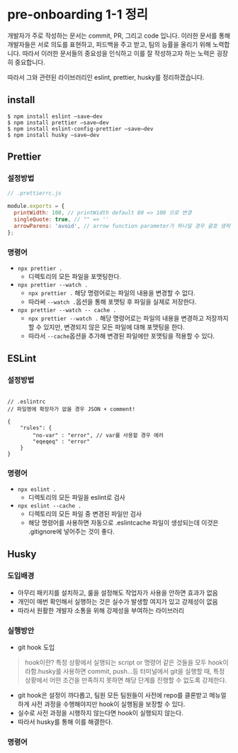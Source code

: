 # pre-onboarding 1-1 정리

개발자가 주로 작성하는 문서는 commit, PR, 그리고 code 입니다. 이러한 문서를 통해 개발자들은 서로 의도를 표현하고, 피드백을 주고 받고, 팀의 능률을 올리기 위해 노력합니다. 따라서 이러한 문서들의 중요성을 인식하고 이를 잘 작성하고자 하는 노력은 굉장히 중요합니다.

따라서 그와 관련된 라이브러리인 eslint, prettier, husky를 정리하겠습니다.

## install
```javasctipt
$ npm install eslint —save—dev
$ npm install prettier —save—dev
$ npm install eslint-config-prettier —save—dev
$ npm install husky —save—dev
```

## Prettier

### 설정방법
```javascript
// .prettierrc.js

module.exports = {
  printWidth: 100, // printWidth default 80 => 100 으로 변경
  singleQuote: true, // "" => ''
  arrowParens: 'avoid', // arrow function parameter가 하나일 경우 괄호 생략
};
```

### 명령어

* `npx prettier .`
    *  디렉토리의 모든 파일을 포맷팅한다.
* `npx prettier --watch .`
    *  `npx prettier .` 해당 명령어로는 파일의 내용을 변경할 수 없다.
    * 따라써 `--watch .`옵션을 통해 포맷팅 후 파일을 실제로 저장한다.
* `npx prettier --watch -- cache .`
    *  `npx prettier --watch .` 해당 명령어로는 파일의 내용을 변경하고 저장까지 할 수 있지만, 변경되지 않은 모든 파일에 대해 포맷팅을 한다.
    * 따라서 `--cache`옵션을 추가해 변경된 파일에만 포맷팅을 적용할 수 있다. 

## ESLint

### 설정방법

```JS

// .eslintrc
// 파일명에 확장자가 없을 경우 JSON + comment!

{
    "rules": {
        "no-var" : "error", // var를 사용할 경우 에러
        "eqeqeq" : "error" 
    }
}
```

### 명령어

* `npx eslint .`
    *  디렉토리의 모든 파일을 eslint로 검사
* `npx eslint --cache .`
    *  디렉토리의 모든 파일 중 변경된 파일만 검사
    *  해당 명령어를 사용하면 자동으로 .eslintcache 파일이 생성되는데 이것은 .gitignore에 넣어주는 것이 좋다.

## Husky

### 도입배경
* 아무리 패키지를 설치하고, 룰을 설정해도 작업자가 사용을 안하면 효과가 없음
* 개인이 매번 확인해서 실행하는 것은 실수가 발생할 여지가 있고 강제성이 없음
* 따라서 원활한 개발자 소통을 위해 강제성을 부여하는 라이브러리

### 실행방안
* git hook 도입
> hook이란? 
특정 상황에서 실행되는 script or 명령어 같은 것들을 모두 hook이라함.husky를 사용하면 commit, push...등 터미널에서 git을 실행할 때, 특정 상황에서 어떤 조건을 만족하지 못하면 해당 단계를 진행할 수 없도록 강제한다.
* git hook은 설정이 까다롭고, 팀원 모든 팀원들이 사전에 repo를 클론받고 메뉴얼하게 사전 과정을 수행해야지만 hook이 실행됨을 보장할 수 있다.
* 실수로 사전 과정을 시행하지 않는다면 hook이 실행되지 않는다.
* 따라서 husky를 통해 이를 해결한다.

### 명령어



